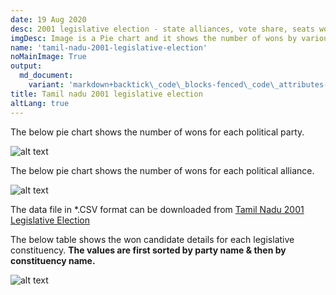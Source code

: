 ```yaml
---
date: 19 Aug 2020
desc: 2001 legislative election - state alliances, vote share, seats won and key events.
imgDesc: Image is a Pie chart and it shows the number of wons by various alliances in the state.
name: 'tamil-nadu-2001-legislative-election'
noMainImage: True
output:
  md_document:
    variant: 'markdown+backtick\_code\_blocks-fenced\_code\_attributes-header\_attributes'
title: Tamil nadu 2001 legislative election
altLang: true
---
```

<div>
    <adsbygoogle />
</div>
<Adsense
          data-ad-client="ca-pub-3042269102042405"
          data-ad-slot="1234567890"
/>

The below pie chart shows the number of wons for each political party.  

<img src="/politics/tamil-nadu-2001-legislative-election/tn-2001-election-1.png" alt="alt text" class="blogs_image">

The below pie chart shows the number of wons for each political alliance.  

<img src="/politics/tamil-nadu-2001-legislative-election/tn-2001-election-2.png" alt="alt text" class="blogs_image">

The data file in \*.CSV format can be downloaded from [Tamil Nadu 2001 Legislative Election](http://thedatatalks.in/datas/politics/tamil-nadu-2001-legislative-election.csv)

The below table shows the won candidate details for each legislative constituency.
**The values are first sorted by party name & then by constituency name.**

<img src="/politics/tamil-nadu-2001-legislative-election/tn-2001-election-3.png" alt="alt text" class="blogs_image">


<style>

</style>